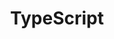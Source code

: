 ---
title: TypeScript
description: TypeScript is a superset of JavaScript, and is designed to help make writing JavaScript easier. It adds additional syntax to JS to support a tighter integration with your editor and catch errors early.
link: https://www.typescriptlang.org
---